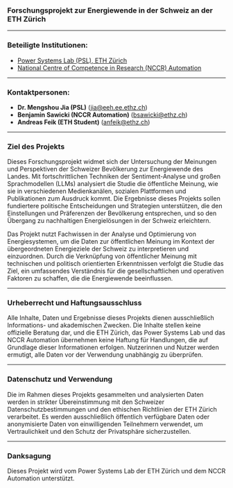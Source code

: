 ### Forschungsprojekt zur Energiewende in der Schweiz an der ETH Zürich 
---
### Beteiligte Institutionen:
- [Power Systems Lab (PSL), ETH Zürich](https://psl.ee.ethz.ch/)
- [National Centre of Competence in Research (NCCR) Automation](https://nccr-automation.ch/de)
---
### Kontaktpersonen:

- **Dr. Mengshou Jia (PSL)** (jia@eeh.ee.ethz.ch)  
- **Benjamin Sawicki (NCCR Automation)** (bsawicki@ethz.ch)  
- **Andreas Feik (ETH Student)** (anfeik@ethz.ch)  
---
### Ziel des Projekts

Dieses Forschungsprojekt widmet sich der Untersuchung der Meinungen und Perspektiven der Schweizer Bevölkerung zur Energiewende des Landes. Mit fortschrittlichen Techniken der Sentiment-Analyse und großen Sprachmodellen (LLMs) analysiert die Studie die öffentliche Meinung, wie sie in verschiedenen Medienkanälen, sozialen Plattformen und Publikationen zum Ausdruck kommt. Die Ergebnisse dieses Projekts sollen fundiertere politische Entscheidungen und Strategien unterstützen, die den Einstellungen und Präferenzen der Bevölkerung entsprechen, und so den Übergang zu nachhaltigen Energielösungen in der Schweiz erleichtern.

Das Projekt nutzt Fachwissen in der Analyse und Optimierung von Energiesystemen, um die Daten zur öffentlichen Meinung im Kontext der übergeordneten Energieziele der Schweiz zu interpretieren und einzuordnen. Durch die Verknüpfung von öffentlicher Meinung mit technischen und politisch orientierten Erkenntnissen verfolgt die Studie das Ziel, ein umfassendes Verständnis für die gesellschaftlichen und operativen Faktoren zu schaffen, die die Energiewende beeinflussen.

---
### Urheberrecht und Haftungsausschluss

Alle Inhalte, Daten und Ergebnisse dieses Projekts dienen ausschließlich Informations- und akademischen Zwecken. Die Inhalte stellen keine offizielle Beratung dar, und die ETH Zürich, das Power Systems Lab und das NCCR Automation übernehmen keine Haftung für Handlungen, die auf Grundlage dieser Informationen erfolgen. Nutzerinnen und Nutzer werden ermutigt, alle Daten vor der Verwendung unabhängig zu überprüfen.

---
### Datenschutz und Verwendung

Die im Rahmen dieses Projekts gesammelten und analysierten Daten werden in strikter Übereinstimmung mit den Schweizer Datenschutzbestimmungen und den ethischen Richtlinien der ETH Zürich verarbeitet. Es werden ausschließlich öffentlich verfügbare Daten oder anonymisierte Daten von einwilligenden Teilnehmern verwendet, um Vertraulichkeit und den Schutz der Privatsphäre sicherzustellen.

---
### Danksagung

Dieses Projekt wird vom Power Systems Lab der ETH Zürich und dem NCCR Automation unterstützt. 
